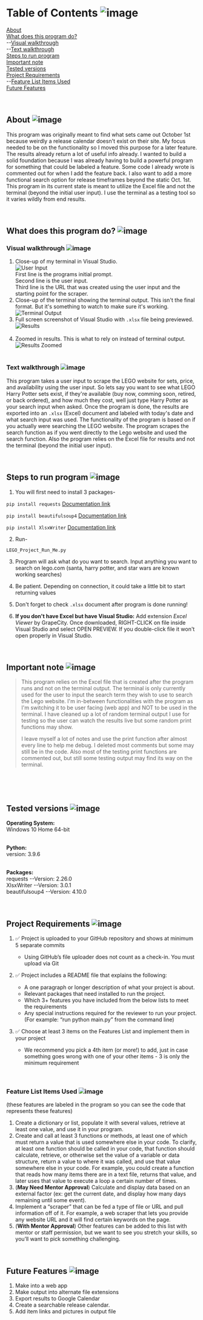# Table of Contents ![image](https://user-images.githubusercontent.com/84582506/140656970-7cee8afc-a9c3-4d76-a09f-29e2388a9f6f.png) 

[About](https://github.com/avast-ye-matey/LEGO_Website_Search_Scraper#about)<br />
[What does this program do?](https://github.com/avast-ye-matey/LEGO_Website_Search_Scraper#whatdoesthisprogramdo)<br />
--[Visual walkthrough](https://github.com/avast-ye-matey/LEGO_Website_Search_Scraper#visualwalkthrough)<br />
--[Text walkthrough](https://github.com/avast-ye-matey/LEGO_Website_Search_Scraper#textwalkthrough)<br />
[Steps to run program](https://github.com/avast-ye-matey/LEGO_Website_Search_Scraper#stepstorunprgram)<br />
[Important note](https://github.com/avast-ye-matey/LEGO_Website_Search_Scraper#importantnote)<br />
[Tested versions](https://github.com/avast-ye-matey/LEGO_Website_Search_Scraper#testedversions)<br />
[Project Requirements](https://github.com/avast-ye-matey/LEGO_Website_Search_Scraper#projectrequirements)<br />
--[Feature List Items Used](https://github.com/avast-ye-matey/LEGO_Website_Search_Scraper#featurelistitemsused)<br />
[Future Features](https://github.com/avast-ye-matey/LEGO_Website_Search_Scraper#futurefeatures)<br /><br /><br />


<a name="about"></a>
## About ![image](https://user-images.githubusercontent.com/84582506/140657288-1e6790ed-d9e6-4939-8b22-a60c83d392b5.png)
This program was originally meant to find what sets came out October 1st because weirdly a release calendar doesn't exist on their site. My focus needed to be on the functionality so I moved this purpose for a later feature. The results already return a lot of useful info already. I wanted to build a solid foundation because I was already having to build a powerful program for something that could be labeled a feature. Some code I already wrote is commented out for when I add the feature back. I also want to add a more functional search option for release timeframes beyond the static Oct. 1st. This program in its current state is meant to utilize the Excel file and not the terminal (beyond the initial user input). I use the terminal as a testing tool so it varies wildly from end results. <br /><br /><br />


<a name="whatdoesthisprogramdo"></a>
## What does this program do? ![image](https://user-images.githubusercontent.com/84582506/140657268-985e803c-2546-4878-9719-fde4bff3b213.png)


<a name="visualwalkthrough"></a>
### Visual walkthrough ![image](https://user-images.githubusercontent.com/84582506/140657181-3320da35-8716-4757-84a2-f4d2af777480.png)<br />
1) Close-up of my terminal in Visual Studio. <br />
<img src="https://github.com/avast-ye-matey/LEGO_Website_Search_Scraper/blob/main/Results_Preview_User_Input.jpg" alt="User Input"
     	title="User Input" /><br />
First line is the programs initial prompt. <br />
Second line is the user input. <br />
Third line is the URL that was created using the user input and the starting point for the scraper.<br />
2) Close-up of the terminal showing the terminal output. This isn't the final format. But it's something to watch to make sure it's working.<br />
<img src="https://github.com/avast-ye-matey/LEGO_Website_Search_Scraper/blob/main/Results_Preview_Terminal.jpg" alt="Terminal Output"
     	title="Terminal Output" /><br />
4) Full screen screenshot of Visual Studio with `.xlsx` file being previewed. <br />
<img src="https://github.com/avast-ye-matey/LEGO_Website_Search_Scraper/blob/main/Results_Preview.jpg" alt="Results"
	title="Results"  /><br /><br />
3) Zoomed in results. This is what to rely on instead of terminal output. 
<img src="https://github.com/avast-ye-matey/LEGO_Website_Search_Scraper/blob/main/Results_Preview_Closer.jpg" alt="Results Zoomed"
	title="Results Zoomed"  /><br /><br />
	
	
<a name="textwalkthrough"></a>
### Text walkthrough ![image](https://user-images.githubusercontent.com/84582506/140657171-07376016-a0e7-45cf-b9c6-3de48d14d215.png)<br />
This program takes a user input to scrape the LEGO website for sets, price, and availability using the user input. So lets say you want to see what LEGO Harry Potter sets  exist, if they're available (buy now, comming soon, retired, or back ordered), and how much they cost, well just type Harry Potter as your search input when asked. Once the program is done, the results are exported into an `.xlsx` (Excel) document and labeled with today's date and what search input was used. The functionality of the program is based on if you actually were searching the LEGO website. The program scrapes the search function as if you went directly to the Lego website and used the search function. Also the program relies on the Excel file for results and not the terminal (beyond the initial user input). <br /><br /><br />


<a name="stepstorunprogram"></a>
## Steps to run program ![image](https://user-images.githubusercontent.com/84582506/140657161-95a95744-6ddd-474b-aa60-243208f8cea4.png)
1) You will first need to install 3 packages-

`pip install requests`
[Documentation link](https://docs.python-requests.org/en/master/user/install/)

`pip install beautifulsoup4`
[Documentation link](https://www.crummy.com/software/BeautifulSoup/#Download)

`pip install XlsxWriter`
[Documentation link](https://xlsxwriter.readthedocs.io/getting_started.html)

2) Run-

`LEGO_Project_Run_Me.py`

3) Program will ask what do you want to search. Input anything you want to search on lego.com (santa, harry potter, and star wars are known working searches)

4) Be patient. Depending on connection, it could take a little bit to start returning values

5) Don't forget to check `.xlsx` document after program is done running!

6) **If you don't have Excel but have Visual Studio:** Add extension *Excel Viewer* by GrapeCity. Once downloaded, RIGHT-CLICK on file inside Visual Studio and select OPEN PREVIEW. If you double-click file it won't open properly in Visual Studio.<br /><br /><br />


<a name="importantnote"></a>
## Important note ![image](https://user-images.githubusercontent.com/84582506/140657251-f1f32be7-ed50-4d91-808e-6ed5d2ffba74.png)
<blockquote>
This program relies on the Excel file that is created after the program runs and not on the terminal output. The terminal is only currently used for the user to input the search term they wish to use to search the Lego website. I'm in-between functionalities with the program as I'm switching it to be user facing (web app) and NOT to be used in the terminal. I have cleaned up a lot of random terminal output I use for testing so the user can watch the results live but some random print functions may show.<br />

I leave myself a lot of notes and use the print function after almost every line to help me debug. I deleted most comments but some may still be in the code. Also most of the testing print functions are commented out, but still some testing output may find its way on the terminal. 
</blockquote><br /><br /><br />


<a name="testedversions"></a>
## Tested versions ![image](https://user-images.githubusercontent.com/84582506/140657133-8f88fdf2-57ed-4430-b48d-ec4f68d002e2.png)

**Operating System:**<br />
Windows 10 Home 64-bit<br /><br />

**Python:**<br />
version: 3.9.6<br /><br />

**Packages:**<br />
requests --Version: 2.26.0<br />
XlsxWriter --Version: 3.0.1<br />
beautifulsoup4 --Version: 4.10.0<br /><br /><br />




<a name="projectrequirements"></a>
## Project Requirements ![image](https://user-images.githubusercontent.com/84582506/140657109-c2a0a036-ab6d-4185-9935-9345f14001f7.png)
1) ✅ Project is uploaded to your GitHub repository and shows at minimum 5 separate commits
      - Using GitHub’s file uploader does not count as a check-in. You must upload via Git<br />

2) ✅ Project includes a README file that explains the following:
      - A one paragraph or longer description of what your project is about.
      - Relevant packages that need installed to run the project.
      - Which 3+ features you have included from the below lists to meet the requirements
      - Any special instructions required for the reviewer to run your project. (For example: “run python main.py” from the command line)<br />

3) ✅ Choose at least 3 items on the Features List and implement them in your project
      - We recommend you pick a 4th item (or more!) to add, just in case something goes wrong with one of your other items - 3 is only the minimum requirement<br /><br /><br />
      
 
<a name="featurelistitemsused"></a>
### Feature List Items Used ![image](https://user-images.githubusercontent.com/84582506/140657351-81caf107-4fac-405a-9999-41c909351143.png) <br />
(these features are labeled in the program so you can see the code that represents these features)
1) Create a dictionary or list, populate it with several values, retrieve at least one value, and use it in your program.
2) Create and call at least 3 functions or methods, at least one of which must return a value that is used somewhere else in your code. To clarify, at least one function should be called in your code, that function should calculate, retrieve, or otherwise set the value of a variable or data structure, return a value to where it was called, and use that value somewhere else in your code. For example, you could create a function that reads how many items there are in a text file, returns that value, and later uses that value to execute a loop a certain number of times.
3) (**May Need Mentor Approval**) Calculate and display data based on an external factor (ex: get the current date, and display how many days remaining until some event).
4) Implement a “scraper” that can be fed a type of file or URL and pull information off of it. For example, a web scraper that lets you provide any website URL and it will find certain keywords on the page.
5) (**With Mentor Approval**) Other features can be added to this list with mentor or staff permission, but we want to see you stretch your skills, so you’ll want to pick something challenging.<br /><br /><br />

<a name="futurefeatures"></a>
## Future Features ![image](https://user-images.githubusercontent.com/84582506/140657094-e7b2338a-cf4d-4424-ac24-778a39a90cc6.png)
1) Make into a web app
2) Make output into alternate file extensions
3) Export results to Google Calendar
4) Create a searchable release calendar.
5) Add item links and pictures in output file



